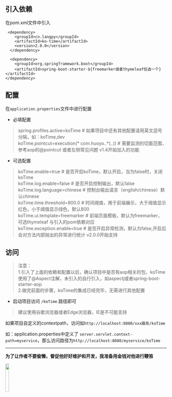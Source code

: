 
## 引入依赖

在pom.xml文件中引入

```
 <dependency>
    <groupId>cn.langpy</groupId>
    <artifactId>ko-time</artifactId>
    <version>2.0.0</version>
  </dependency>
  
  <dependency>
    <groupId>org.springframework.boot</groupId>
    <artifactId>spring-boot-starter-${freemarker或者thymeleaf任选一个}</artifactId>
</dependency>
```

## 配置

在`application.properties`文件中进行配置

* 必填配置

> 
> spring.profiles.active=koTime # 如果项目中还有其他配置请用英文逗号分隔，如：koTime,dev     
> koTime.pointcut=execution(* com.huoyo..*(..)) # 需要监测的切面范围，参考aop的@pointcut 或者左侧常见问题  v1.4开始加入的功能


* 可选配置

> 
> koTime.enable=true  # 是否开启koTime，默认开启，当为false时，关闭koTime   
> koTime.log.enable=false  # 是否开启控制输出，默认false  
> koTime.log.language=chinese # 控制台输出语言（english/chinese）默认chinese  
> koTime.time.threshold=800.0 # 时间阈值，用于前端展示，大于阈值显示红色，小于阈值显示绿色，默认800  
> koTime.ui.template=freemarker # 前端页面模板，默认为freemarker，可选thymeleaf 与引入的pom依赖对应  
> koTime.exception.enable=true # 是否开启异常检测，默认为false,开启后会对方法内部抛出的异常进行统计 v2.0.0开始支持  


## 访问

> 注意：    
> 1.引入了上面的依赖和配置以后，确认项目中是否有aop相关的包，koTime使用了@Aspect注解，未引入的自行引入，如aspectj或者spring-boot-starter-aop        
> 2.做完前面的步骤，koTime的集成已经完毕，无需进行其他配置   
                                   


* 启动项目访问 `/koTime` 路径即可

> 建议使用谷歌浏览器或者Edge浏览器，IE是不可能支持

如果项目自定义的contextpath，访问如`http://localhost:8080/xxx服务/koTime`

如：application.properties中定义了 `server.servlet.context-path=myservice`，那么访问路径为`http://localhost:8080/myservice/koTime`


---

**为了让作者不要偷懒，督促他好好维护和开发，我准备用金钱对他进行鞭笞**

<img src="v200/pay.jpg"  width="15%" height="15%">



